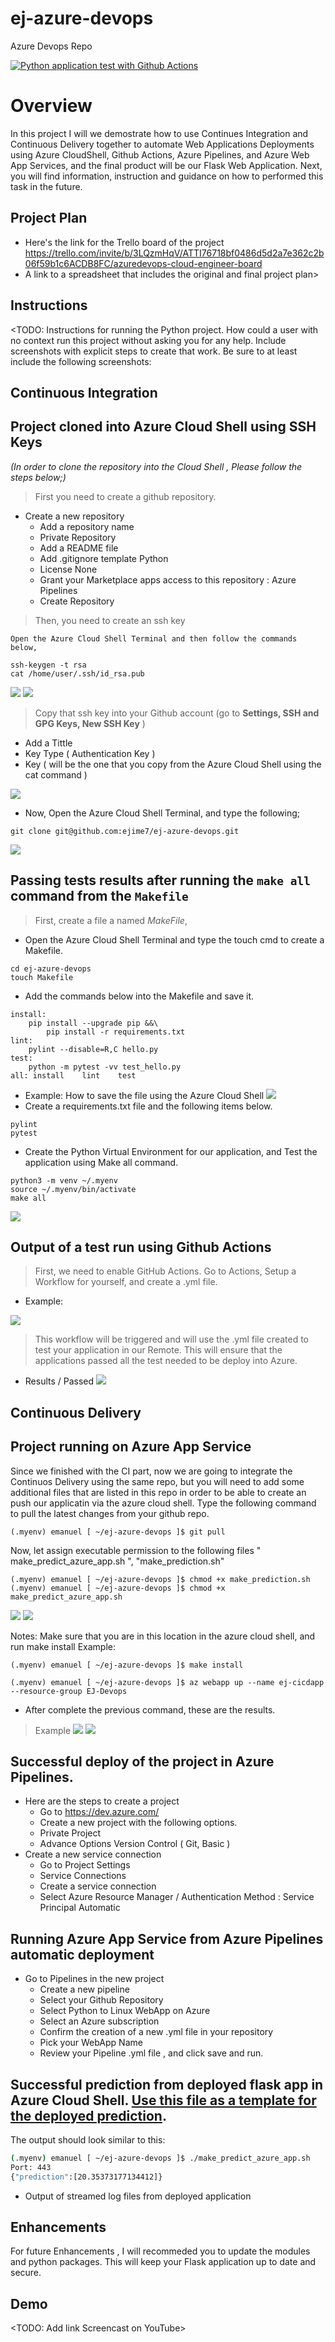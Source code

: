# ej-azure-devops
Azure Devops Repo


[![Python application test with Github Actions](https://github.com/ejime7/ej-azure-devops/actions/workflows/pythonapp.yml/badge.svg)](https://github.com/ejime7/ej-azure-devops/actions/workflows/pythonapp.yml)

# Overview

In this project I will we demostrate how to use Continues Integration and Continuous Delivery together to automate Web Applications Deployments using Azure CloudShell,
Github Actions, Azure Pipelines, and Azure Web App Services, and the final product will be our Flask Web Application. Next, you will find information, instruction and guidance on how to performed this task in the future. 

## Project Plan

* Here's the link for the Trello board of the project
 https://trello.com/invite/b/3LQzmHqV/ATTI76718bf0486d5d2a7e362c2b06f59b1c6ACDB8FC/azuredevops-cloud-engineer-board
* A link to a spreadsheet that includes the original and final project plan>

## Instructions
<TODO:  Instructions for running the Python project.  How could a user with no context run this project without asking you for any help.  Include screenshots with explicit steps to create that work. Be sure to at least include the following screenshots:

## Continuous Integration
## Project cloned into Azure Cloud Shell using SSH Keys
*(In order to clone the repository into the Cloud Shell , Please follow the steps below;)*
 >First you need to create a github repository.
 * Create a new repository
 	* Add a repository name
 	* Private Repository
 	* Add a README file
 	* Add .gitignore template Python
 	* License None
 	* Grant your Marketplace apps access to this repository : Azure Pipelines
 	* Create Repository

 
 
 >Then, you need to create an ssh key
 ```
 Open the Azure Cloud Shell Terminal and then follow the commands below,
 
 ssh-keygen -t rsa
 cat /home/user/.ssh/id_rsa.pub
 ```
 ![](Images/rsa.png)
 ![](Images/cat_ssh.png)
 >Copy that ssh key into your Github account (go to  **Settings, SSH and GPG Keys, New SSH Key** )
  * Add a Tittle
  * Key Type ( Authentication Key )
  * Key ( will be the one that you copy from the Azure Cloud Shell using the cat command )
  
 ![](Images/git_ssh_keys.png)
  
  * Now, Open the Azure Cloud Shell Terminal, and type the following;
 ```
 git clone git@github.com:ejime7/ej-azure-devops.git

 ```   
   ![](Images/clone_repo_ssh_new.png)
   

## Passing tests results after running the `make all` command from the `Makefile`
>First, create a file a named *MakeFile*,
* Open the Azure Cloud Shell Terminal and type the touch cmd to create a Makefile.
```
cd ej-azure-devops
touch Makefile
```
* Add the commands below into the Makefile and save it.
```
install:
	pip install --upgrade pip &&\
		pip install -r requirements.txt
lint:
	pylint --disable=R,C hello.py
test:
	python -m pytest -vv test_hello.py
all: install    lint    test
```   
* Example: How to save the file using the Azure Cloud Shell
![](Images/Makefile_AzureCloud.png)
* Create a requirements.txt file and the following items below.
```
pylint
pytest
```
* Create the Python Virtual Environment for our application, and Test the application using Make all command.
```
python3 -m venv ~/.myenv
source ~/.myenv/bin/activate
make all
```    
![](Images/make_all.png)

## Output of a test run using Github Actions
> First, we need to enable GitHub Actions. Go to Actions, Setup a Workflow for yourself, and create a .yml file.
* Example:

![](Images/githubactions_workflow.png)
> This workflow will be triggered and will use the .yml file created to test your application in our Remote. This will ensure that the 
applications passed all the test needed to be deploy into Azure.
* Results / Passed
![](Images/githubactions.png)

## Continuous Delivery
## Project running on Azure App Service
Since we finished with the CI part, now we are going to integrate the Continuos Delivery using the same repo, but you will need to add some additional files that are listed in this repo in order to be able to create an push our applicatin via the azure cloud shell.
Type the following command to pull the latest changes from your github repo.
```
(.myenv) emanuel [ ~/ej-azure-devops ]$ git pull
```
Now, let assign executable permission to the following files " make_predict_azure_app.sh ", "make_prediction.sh"
```
(.myenv) emanuel [ ~/ej-azure-devops ]$ chmod +x make_prediction.sh
(.myenv) emanuel [ ~/ej-azure-devops ]$ chmod +x make_predict_azure_app.sh
```
![](Images/chmod.png)
![](Images/chmod_green.png)

Notes: Make sure that you are in this location in the azure cloud shell, and run make install
Example:
```
(.myenv) emanuel [ ~/ej-azure-devops ]$ make install
```

```
(.myenv) emanuel [ ~/ej-azure-devops ]$ az webapp up --name ej-cicdapp --resource-group EJ-Devops
```
* After complete the previous command, these are the results.
>Example
![](Images/cicdapp_web.png)
![](Images/cicdapp_webpage.png)

## Successful deploy of the project in Azure Pipelines. 
* Here are the steps to create a project
     * Go to https://dev.azure.com/  
     * Create a new project with the following options.
     * Private Project
     * Advance Options Version Control ( Git, Basic )
* Create a new service connection
     * Go to Project Settings
     * Service Connections
     * Create a service connection
     * Select Azure Resource Manager / Authentication Method : Service Principal Automatic
  

## Running Azure App Service from Azure Pipelines automatic deployment
* Go to Pipelines in the new project
     * Create a new pipeline
     * Select your Github Repository
     * Select Python to Linux WebApp on Azure
     * Select an Azure subscription
     * Confirm the creation of a new .yml file in your repository
     * Pick your WebApp Name
     * Review your Pipeline .yml file , and click save and run.

## Successful prediction from deployed flask app in Azure Cloud Shell.  [Use this file as a template for the deployed prediction](https://github.com/udacity/nd082-Azure-Cloud-DevOps-Starter-Code/blob/master/C2-AgileDevelopmentwithAzure/project/starter_files/flask-sklearn/make_predict_azure_app.sh).
The output should look similar to this:

```bash
(.myenv) emanuel [ ~/ej-azure-devops ]$ ./make_predict_azure_app.sh
Port: 443
{"prediction":[20.35373177134412]}
```

* Output of streamed log files from deployed application

> 

## Enhancements

For future Enhancements , I will recommeded you to update the modules and python packages. This will keep your Flask application up to date and secure.  

## Demo 

<TODO: Add link Screencast on YouTube>


